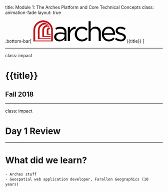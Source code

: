 title: Module 1: The Arches Platform and Core Technical Concepts
class: animation-fade
layout: true

<!-- This slide will serve as the base layout for all your slides -->
.bottom-bar[
 ![](images/arches_logo.png){{title}}
]

---

class: impact

# {{title}}
## Fall 2018
---

class: impact

# Day 1 Review
---

# What did we learn?

    - Arches stuff
    - Geospatial web application developer, Farallon Geographics (10 years)
<!-- [module 2 slides](module-2.html) -->
